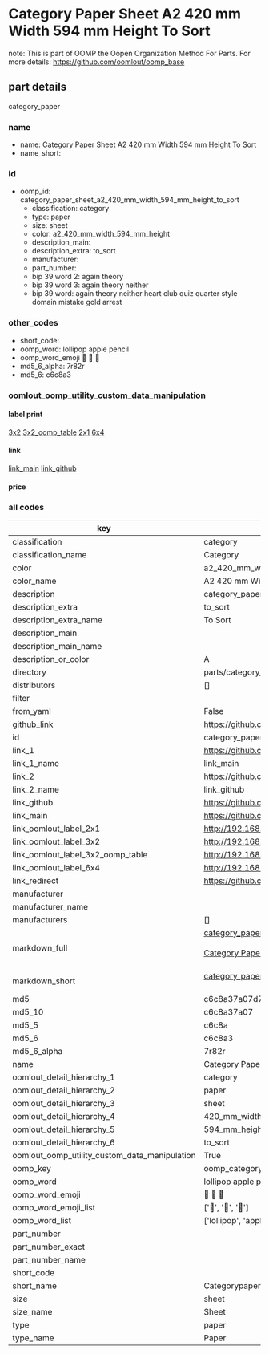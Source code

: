 # Category Paper Sheet A2 420 mm Width 594 mm Height To Sort  

note: This is part of OOMP the Oopen Organization Method For Parts. For more details: https://github.com/oomlout/oomp_base

##  part details
  



category_paper



### name
* name: Category Paper Sheet A2 420 mm Width 594 mm Height To Sort
* name_short: 
### id
* oomp_id: category_paper_sheet_a2_420_mm_width_594_mm_height_to_sort
  * classification: category
  * type: paper
  * size: sheet
  * color: a2_420_mm_width_594_mm_height
  * description_main: 
  * description_extra: to_sort
  * manufacturer: 
  * part_number: 
  * bip 39 word 2: again theory
  * bip 39 word 3: again theory neither
  * bip 39 word: again theory neither heart club quiz quarter style domain mistake gold arrest

### other_codes
* short_code: 
* oomp_word: lollipop apple pencil
* oomp_word_emoji :lollipop: :apple: :pencil:
* md5_6_alpha: 7r82r
* md5_6: c6c8a3






### oomlout_oomp_utility_custom_data_manipulation
#### label print
[3x2](http://192.168.1.245:1112/?label=oomp%207r82r)
[3x2_oomp_table](http://192.168.1.108:1112/?label=oomp%207r82r)
[2x1](http://192.168.1.242:1112/?label=oomp%207r82r)
[6x4](http://192.168.1.55:1112/?label=oomp%207r82r)    

#### link

[link_main](https://github.com/oomlout/oomlout_oomp_version_1_messy/tree/main/parts/category_paper_sheet_a2_420_mm_width_594_mm_height_to_sort) [link_github](https://github.com/oomlout/oomlout_oomp_version_1_messy/tree/main/parts/category_paper_sheet_a2_420_mm_width_594_mm_height_to_sort)                             

#### price







### all codes 
| key | value |  
| --- | --- |  
| classification | category |  
| classification_name | Category |  
| color | a2_420_mm_width_594_mm_height |  
| color_name | A2 420 mm Width 594 mm Height |  
| description | category_paper |  
| description_extra | to_sort |  
| description_extra_name | To Sort |  
| description_main |  |  
| description_main_name |  |  
| description_or_color | A  |  
| directory | parts/category_paper_sheet_a2_420_mm_width_594_mm_height_to_sort |  
| distributors | [] |  
| filter |  |  
| from_yaml | False |  
| github_link | https://github.com/oomlout/oomlout_oomp_part_src/tree/main/parts/category_paper_sheet_a2_420_mm_width_594_mm_height_to_sort |  
| id | category_paper_sheet_a2_420_mm_width_594_mm_height_to_sort |  
| link_1 | https://github.com/oomlout/oomlout_oomp_version_1_messy/tree/main/parts/category_paper_sheet_a2_420_mm_width_594_mm_height_to_sort |  
| link_1_name | link_main |  
| link_2 | https://github.com/oomlout/oomlout_oomp_version_1_messy/tree/main/parts/category_paper_sheet_a2_420_mm_width_594_mm_height_to_sort |  
| link_2_name | link_github |  
| link_github | https://github.com/oomlout/oomlout_oomp_version_1_messy/tree/main/parts/category_paper_sheet_a2_420_mm_width_594_mm_height_to_sort |  
| link_main | https://github.com/oomlout/oomlout_oomp_version_1_messy/tree/main/parts/category_paper_sheet_a2_420_mm_width_594_mm_height_to_sort |  
| link_oomlout_label_2x1 | http://192.168.1.242:1112/?label=oomp%207r82r |  
| link_oomlout_label_3x2 | http://192.168.1.245:1112/?label=oomp%207r82r |  
| link_oomlout_label_3x2_oomp_table | http://192.168.1.108:1112/?label=oomp%207r82r |  
| link_oomlout_label_6x4 | http://192.168.1.55:1112/?label=oomp%207r82r |  
| link_redirect | https://github.com/oomlout/oomlout_oomp_version_1_messy/tree/main/parts/category_paper_sheet_a2_420_mm_width_594_mm_height_to_sort |  
| manufacturer |  |  
| manufacturer_name |  |  
| manufacturers | [] |  
| markdown_full | [category_paper_sheet_a2_420_mm_width_594_mm_height_to_sort](none)<br>[](none)<br>[Category Paper Sheet A2 420 Mm Width 594 Mm Height To Sort](none)<br><br> |  
| markdown_short | [category_paper_sheet_a2_420_mm_width_594_mm_height_to_sort](none)<br><br> |  
| md5 | c6c8a37a07d7d5eebf9616a528781025 |  
| md5_10 | c6c8a37a07 |  
| md5_5 | c6c8a |  
| md5_6 | c6c8a3 |  
| md5_6_alpha | 7r82r |  
| name | Category Paper Sheet A2 420 mm Width 594 mm Height To Sort |  
| oomlout_detail_hierarchy_1 | category |  
| oomlout_detail_hierarchy_2 | paper |  
| oomlout_detail_hierarchy_3 | sheet |  
| oomlout_detail_hierarchy_4 | 420_mm_width |  
| oomlout_detail_hierarchy_5 | 594_mm_height |  
| oomlout_detail_hierarchy_6 | to_sort |  
| oomlout_oomp_utility_custom_data_manipulation | True |  
| oomp_key | oomp_category_paper_sheet_a2_420_mm_width_594_mm_height_to_sort |  
| oomp_word | lollipop apple pencil |  
| oomp_word_emoji | :lollipop: :apple: :pencil: |  
| oomp_word_emoji_list | [':lollipop:', ':apple:', ':pencil:'] |  
| oomp_word_list | ['lollipop', 'apple', 'pencil'] |  
| part_number |  |  
| part_number_exact |  |  
| part_number_name |  |  
| short_code |  |  
| short_name | Categorypaper |  
| size | sheet |  
| size_name | Sheet |  
| type | paper |  
| type_name | Paper |  

